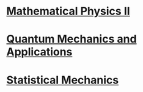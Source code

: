 # [Mathematical Physics II](https://rohandebsarkar.github.io/NumericalMethodsForComputationalPhysics/projects/undergraduate/Mathematical_Physics_II/LaTeX/main.pdf)
# [Quantum Mechanics and Applications](https://rohandebsarkar.github.io/NumericalMethodsForComputationalPhysics/projects/undergraduate/Quantum_Mechanics/LaTeX/main.pdf)
# [Statistical Mechanics](https://rohandebsarkar.github.io/NumericalMethodsForComputationalPhysics/projects/undergraduate/Statistical_Mechanics/LaTeX/main.pdf)

